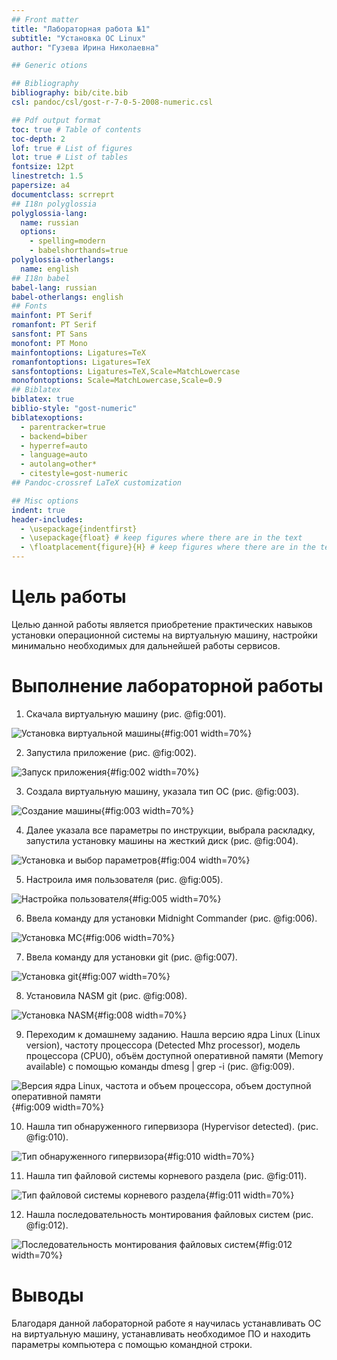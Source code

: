 ```yaml
---
## Front matter
title: "Лабораторная работа №1"
subtitle: "Установка ОС Linux"
author: "Гузева Ирина Николаевна"

## Generic otions

## Bibliography
bibliography: bib/cite.bib
csl: pandoc/csl/gost-r-7-0-5-2008-numeric.csl

## Pdf output format
toc: true # Table of contents
toc-depth: 2
lof: true # List of figures
lot: true # List of tables
fontsize: 12pt
linestretch: 1.5
papersize: a4
documentclass: scrreprt
## I18n polyglossia
polyglossia-lang:
  name: russian
  options:
	- spelling=modern
	- babelshorthands=true
polyglossia-otherlangs:
  name: english
## I18n babel
babel-lang: russian
babel-otherlangs: english
## Fonts
mainfont: PT Serif
romanfont: PT Serif
sansfont: PT Sans
monofont: PT Mono
mainfontoptions: Ligatures=TeX
romanfontoptions: Ligatures=TeX
sansfontoptions: Ligatures=TeX,Scale=MatchLowercase
monofontoptions: Scale=MatchLowercase,Scale=0.9
## Biblatex
biblatex: true
biblio-style: "gost-numeric"
biblatexoptions:
  - parentracker=true
  - backend=biber
  - hyperref=auto
  - language=auto
  - autolang=other*
  - citestyle=gost-numeric
## Pandoc-crossref LaTeX customization

## Misc options
indent: true
header-includes:
  - \usepackage{indentfirst}
  - \usepackage{float} # keep figures where there are in the text
  - \floatplacement{figure}{H} # keep figures where there are in the text
---
```


# Цель работы

Целью данной работы является приобретение практических навыков установки операционной системы на виртуальную машину, настройки минимально необходимых для дальнейшей работы сервисов.


# Выполнение лабораторной работы

1. Скачала виртуальную машину (рис. @fig:001).

![Установка виртуальной машины](image/1.png){#fig:001 width=70%}

2. Запустила приложение (рис. @fig:002).

![Запуск приложения](image/2.png){#fig:002 width=70%}

3. Создала виртуальную машину, указала тип ОС (рис. @fig:003).

![Создание машины](image/3.png){#fig:003 width=70%}

4. Далее указала все параметры по инструкции, выбрала раскладку, запустила установку машины на жесткий диск (рис. @fig:004).

![Установка и выбор параметров](image/4.png){#fig:004 width=70%}

5. Настроила имя пользователя (рис. @fig:005).

![Настройка пользователя](image/5.png){#fig:005 width=70%}

6. Ввела команду для установки Midnight Commander (рис. @fig:006).

![Установка МС](image/6.png){#fig:006 width=70%}

7. Ввела команду для установки git (рис. @fig:007).

![Установка git](image/7.png){#fig:007 width=70%}

8. Установила NASM git (рис. @fig:008).

![Установка NASM](image/8.png){#fig:008 width=70%}

9. Переходим к домашнему заданию. Нашла версию ядра Linux (Linux version), частоту процессора (Detected Mhz processor), модель процессора (CPU0), объём доступной оперативной памяти (Memory available) с помощью команды dmesg | grep -i (рис. @fig:009).

![Версия ядра Linux, частота и объем процессора, объем доступной оперативной памяти](image/111.png){#fig:009 width=70%}

10. Нашла тип обнаруженного гипервизора (Hypervisor detected). (рис. @fig:010).

![Тип обнаруженного гипервизора](image/666.png){#fig:010 width=70%}

11. Нашла тип файловой системы корневого раздела (рис. @fig:011).

![Тип файловой системы корневого раздела](image/777.png){#fig:011 width=70%}

12. Нашла последовательность монтирования файловых систем (рис. @fig:012).

![Последовательность монтирования файловых систем](image/888.png){#fig:012 width=70%}



# Выводы

Благодаря данной лабораторной работе я научилась устанавливать ОС на виртуальную машину, устанавливать необходимое ПО и находить параметры компьютера с помощью командной строки.

